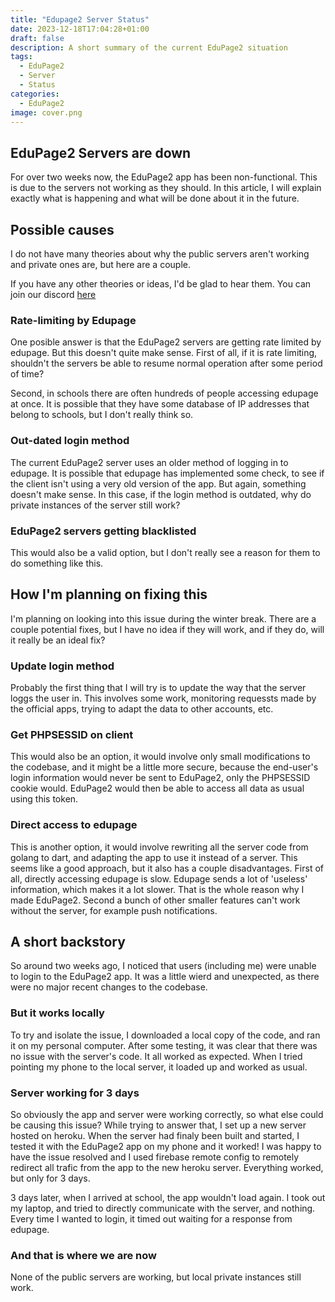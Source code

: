 ```yaml
---
title: "Edupage2 Server Status"
date: 2023-12-18T17:04:28+01:00
draft: false
description: A short summary of the current EduPage2 situation
tags:
  - EduPage2
  - Server
  - Status
categories:
  - EduPage2
image: cover.png
---
```


## EduPage2 Servers are down
For over two weeks now, the EduPage2 app has been non-functional. This is due to the servers not working as they should. 
In this article, I will explain exactly what is happening and what will be done about it in the future.

## Possible causes
I do not have many theories about why the public servers aren't working and private ones are, but here are a couple.

If you have any other theories or ideas, I'd be glad to hear them. You can join our discord [here](https://discord.gg/zP4xfz2g8U)

### Rate-limiting by Edupage
One posible answer is that the EduPage2 servers are getting rate limited by edupage. But this doesn't quite make sense.
First of all, if it is rate limiting, shouldn't the servers be able to resume normal operation after some period of time?

Second, in schools there are often hundreds of people accessing edupage at once. It is possible that they have some database 
of IP addresses that belong to schools, but I don't really think so.

### Out-dated login method
The current EduPage2 server uses an older method of logging in to edupage. It is possible that edupage has implemented some 
check, to see if the client isn't using a very old version of the app. But again, something doesn't make sense. In this case, 
if the login method is outdated, why do private instances of the server still work?

### EduPage2 servers getting blacklisted
This would also be a valid option, but I don't really see a reason for them to do something like this.

## How I'm planning on fixing this
I'm planning on looking into this issue during the winter break. There are a couple potential fixes, but I have no idea if they will work, 
and if they do, will it really be an ideal fix?

### Update login method
Probably the first thing that I will try is to update the way that the server loggs the user in. This involves some work, monitoring requessts 
made by the official apps, trying to adapt the data to other accounts, etc.

### Get PHPSESSID on client
This would also be an option, it would involve only small modifications to the codebase, and it might be a little more secure, because the end-user's 
login information would never be sent to EduPage2, only the PHPSESSID cookie would. EduPage2 would then be able to access all data as usual using this token.

### Direct access to edupage
This is another option, it would involve rewriting all the server code from golang to dart, and adapting the app to use it instead of a server.
This seems like a good approach, but it also has a couple disadvantages. First of all, directly accessing edupage is slow. 
Edupage sends a lot of 'useless' information, which makes it a lot slower. That is the whole reason why I made EduPage2.
Second a bunch of other smaller features can't work without the server, for example push notifications.

## A short backstory
So around two weeks ago, I noticed that users (including me) were unable to login to the EduPage2 app. 
It was a little wierd and unexpected, as there were no major recent changes to the codebase.

### But it works locally
To try and isolate the issue, I downloaded a local copy of the code, and ran it on my personal computer.
After some testing, it was clear that there was no issue with the server's code. It all worked as expected.
When I tried pointing my phone to the local server, it loaded up and worked as usual.

### Server working for 3 days
So obviously the app and server were working correctly, so what else could be causing this issue?
While trying to answer that, I set up a new server hosted on heroku. When the server had finaly been built and started,
I tested it with the EduPage2 app on my phone and it worked! I was happy to have the issue resolved and I used firebase remote config
to remotely redirect all trafic from the app to the new heroku server. Everything worked, but only for 3 days.

3 days later, when I arrived at school, the app wouldn't load again. I took out my laptop, and tried to directly communicate with the server,
and nothing. Every time I wanted to login, it timed out waiting for a response from edupage. 
### And that is where we are now
None of the public servers are working, but local private instances still work.